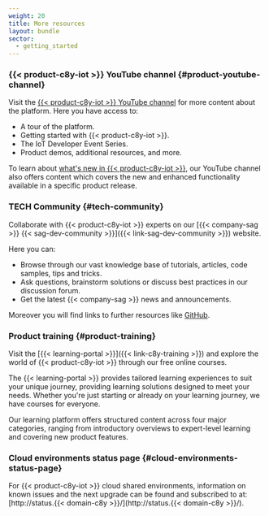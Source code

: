 ```yaml
---
weight: 20
title: More resources
layout: bundle
sector:
  - getting_started
---
```



### {{< product-c8y-iot >}} YouTube channel {#product-youtube-channel}

Visit the [{{< product-c8y-iot >}} YouTube channel](https://www.youtube.com/@CumulocityIoT) for more content about the platform. Here you have access to:

* A tour of the platform.
* Getting started with {{< product-c8y-iot >}}.
* The IoT Developer Event Series.
* Product demos, additional resources, and more.

To learn about [what's new in {{< product-c8y-iot >}}](https://www.youtube.com/@CumulocityIoT/playlists?view=50&sort=dd&shelf_id=6), our YouTube channel also offers content which covers the new and enhanced functionality available in a specific product release.


### TECH Community {#tech-community}

Collaborate with {{< product-c8y-iot >}} experts on our [{{< company-sag >}} {{< sag-dev-community >}}]({{< link-sag-dev-community >}}) website.

Here you can:

* Browse through our vast knowledge base of tutorials, articles, code samples, tips and tricks.
* Ask questions, brainstorm solutions or discuss best practices in our discussion forum.
* Get the latest {{< company-sag >}} news and announcements.

Moreover you will find links to further resources like [GitHub](https://github.com/softwareag).


### Product training {#product-training}

Visit the [{{< learning-portal >}}]({{< link-c8y-training >}}) and explore the world of {{< product-c8y-iot >}} through our free online courses.

The {{< learning-portal >}} provides tailored learning experiences to suit your unique journey, providing learning solutions designed to meet your needs. Whether you're just starting or already on your learning journey, we have courses for everyone.

Our learning platform offers structured content across four major categories, ranging from introductory overviews to expert-level learning and covering new product features.

### Cloud environments status page {#cloud-environments-status-page}

For {{< product-c8y-iot >}} cloud shared environments, information on known issues and the next upgrade can be found and subscribed to at: [http://status.{{< domain-c8y >}}/](http://status.{{< domain-c8y >}}/).
